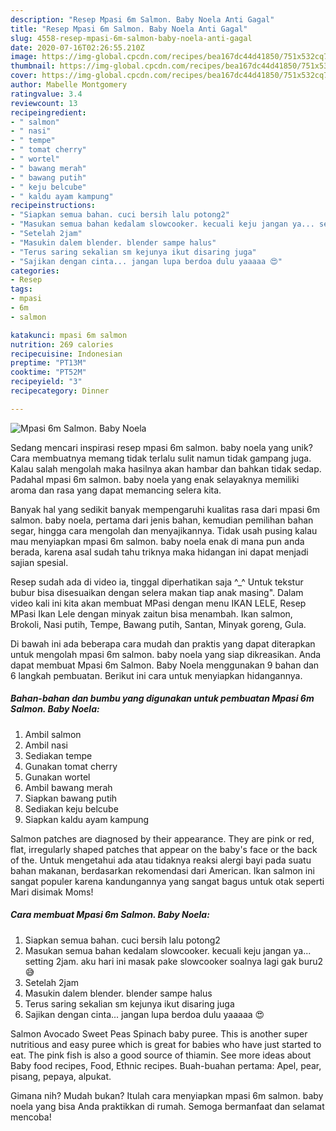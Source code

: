 ```yaml
---
description: "Resep Mpasi 6m Salmon. Baby Noela Anti Gagal"
title: "Resep Mpasi 6m Salmon. Baby Noela Anti Gagal"
slug: 4558-resep-mpasi-6m-salmon-baby-noela-anti-gagal
date: 2020-07-16T02:26:55.210Z
image: https://img-global.cpcdn.com/recipes/bea167dc44d41850/751x532cq70/mpasi-6m-salmon-baby-noela-foto-resep-utama.jpg
thumbnail: https://img-global.cpcdn.com/recipes/bea167dc44d41850/751x532cq70/mpasi-6m-salmon-baby-noela-foto-resep-utama.jpg
cover: https://img-global.cpcdn.com/recipes/bea167dc44d41850/751x532cq70/mpasi-6m-salmon-baby-noela-foto-resep-utama.jpg
author: Mabelle Montgomery
ratingvalue: 3.4
reviewcount: 13
recipeingredient:
- " salmon"
- " nasi"
- " tempe"
- " tomat cherry"
- " wortel"
- " bawang merah"
- " bawang putih"
- " keju belcube"
- " kaldu ayam kampung"
recipeinstructions:
- "Siapkan semua bahan. cuci bersih lalu potong2"
- "Masukan semua bahan kedalam slowcooker. kecuali keju jangan ya... setting 2jam. aku hari ini masak pake slowcooker soalnya lagi gak buru2 😅"
- "Setelah 2jam"
- "Masukin dalem blender. blender sampe halus"
- "Terus saring sekalian sm kejunya ikut disaring juga"
- "Sajikan dengan cinta... jangan lupa berdoa dulu yaaaaa 😍"
categories:
- Resep
tags:
- mpasi
- 6m
- salmon

katakunci: mpasi 6m salmon 
nutrition: 269 calories
recipecuisine: Indonesian
preptime: "PT13M"
cooktime: "PT52M"
recipeyield: "3"
recipecategory: Dinner

---
```



![Mpasi 6m Salmon. Baby Noela](https://img-global.cpcdn.com/recipes/bea167dc44d41850/751x532cq70/mpasi-6m-salmon-baby-noela-foto-resep-utama.jpg)

Sedang mencari inspirasi resep mpasi 6m salmon. baby noela yang unik? Cara membuatnya memang tidak terlalu sulit namun tidak gampang juga. Kalau salah mengolah maka hasilnya akan hambar dan bahkan tidak sedap. Padahal mpasi 6m salmon. baby noela yang enak selayaknya memiliki aroma dan rasa yang dapat memancing selera kita.

Banyak hal yang sedikit banyak mempengaruhi kualitas rasa dari mpasi 6m salmon. baby noela, pertama dari jenis bahan, kemudian pemilihan bahan segar, hingga cara mengolah dan menyajikannya. Tidak usah pusing kalau mau menyiapkan mpasi 6m salmon. baby noela enak di mana pun anda berada, karena asal sudah tahu triknya maka hidangan ini dapat menjadi sajian spesial.

Resep sudah ada di video ia, tinggal diperhatikan saja ^_^ Untuk tekstur bubur bisa disesuaikan dengan selera makan tiap anak masing&#34;. Dalam video kali ini kita akan membuat MPasi dengan menu IKAN LELE, Resep MPasi Ikan Lele dengan minyak zaitun bisa menambah. Ikan salmon, Brokoli, Nasi putih, Tempe, Bawang putih, Santan, Minyak goreng, Gula.


Di bawah ini ada beberapa cara mudah dan praktis yang dapat diterapkan untuk mengolah mpasi 6m salmon. baby noela yang siap dikreasikan. Anda dapat membuat Mpasi 6m Salmon. Baby Noela menggunakan 9 bahan dan 6 langkah pembuatan. Berikut ini cara untuk menyiapkan hidangannya.

<!--inarticleads1-->

##### Bahan-bahan dan bumbu yang digunakan untuk pembuatan Mpasi 6m Salmon. Baby Noela:

1. Ambil  salmon
1. Ambil  nasi
1. Sediakan  tempe
1. Gunakan  tomat cherry
1. Gunakan  wortel
1. Ambil  bawang merah
1. Siapkan  bawang putih
1. Sediakan  keju belcube
1. Siapkan  kaldu ayam kampung


Salmon patches are diagnosed by their appearance. They are pink or red, flat, irregularly shaped patches that appear on the baby&#39;s face or the back of the. Untuk mengetahui ada atau tidaknya reaksi alergi bayi pada suatu bahan makanan, berdasarkan rekomendasi dari American. Ikan salmon ini sangat populer karena kandungannya yang sangat bagus untuk otak seperti Mari disimak Moms! 

<!--inarticleads2-->

##### Cara membuat Mpasi 6m Salmon. Baby Noela:

1. Siapkan semua bahan. cuci bersih lalu potong2
1. Masukan semua bahan kedalam slowcooker. kecuali keju jangan ya... setting 2jam. aku hari ini masak pake slowcooker soalnya lagi gak buru2 😅
1. Setelah 2jam
1. Masukin dalem blender. blender sampe halus
1. Terus saring sekalian sm kejunya ikut disaring juga
1. Sajikan dengan cinta... jangan lupa berdoa dulu yaaaaa 😍


Salmon Avocado Sweet Peas Spinach baby puree. This is another super nutritious and easy puree which is great for babies who have just started to eat. The pink fish is also a good source of thiamin. See more ideas about Baby food recipes, Food, Ethnic recipes. Buah-buahan pertama: Apel, pear, pisang, pepaya, alpukat. 

Gimana nih? Mudah bukan? Itulah cara menyiapkan mpasi 6m salmon. baby noela yang bisa Anda praktikkan di rumah. Semoga bermanfaat dan selamat mencoba!
